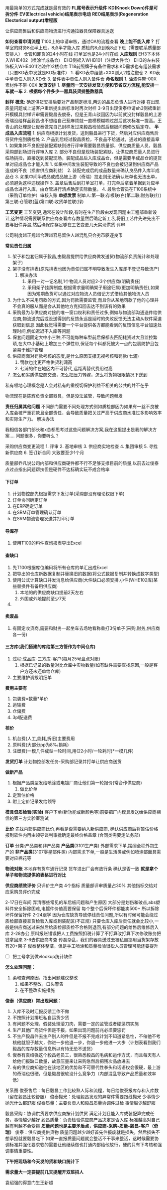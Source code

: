 用最简单的方式完成就是最有效的
**FL尾号表示升级件**
**KD(Knock Down)件是可拆分件**
**EV(Electrical vehicle)结尾表示电动**
**REO结尾表示(Regeneration Electorical output)增程版**

让供应商售后和供应商物流进行沟通拉器具保障器具运送

**如何查看申请流程**
	T100上的申请审核，通过OA的流程查看
**晚上能不能入库？**
	打单室的财务8点半上班，8点半才能入库
	质检的8点到晚8点下班（需要联系质量部安排人）
	仓管和卸货的24小时在线
	打单室也是24小时在线
**入库规则**
	EH3下本体入WHE402（喷涂半成品仓）
	EH3侧裙入WHB101（注塑大件仓）
	EH3的左右装饰板入WHE401(油漆件)2楼仓库
	T18前照牌子有备件需求和KD需求也有组装需求（只要KD表中发就是KD标准件）
		1. 看KD表中组装+XXX则入2楼注塑仓
		2. KD表中单责任人则入KD仓
		3. 备件表中责任人则入备件仓
**命名规则**
	1. 油漆件带-00X   素材件不带-00X
**发货安排**
	1. **尽量同一天安排发货方便和节省双方流程,能安排一车就一车**
	2. **根据每个件多少一器具装货排整数器具**

**封样**
	**概念:**
		确定供货安排后要对产品制定标准,两边的品质负责人进行对接
	在出现质量问题或上游客户重新提出新标准时再次封样
	3-9日出现俊泰申请eh3侧裙重新开模模具封样评审需要毅昌去俊泰，但是王青山驳回因为以前就没封样毅昌的上游奇瑞没给样品毅昌也不想给自己惹麻烦就一直模模糊糊过然后这次标准一提高。王青山的处理是让俊泰做完自己封样发过来毅昌检验然后根据问题修改后定夺。
**半成品入库流程**
	1. 供应商根据计划发货，送到毅昌进行下货，然后对应供应商售后将货件拖到质检处
	2. 产品到后经过毅昌质检，不良品不给通过，通过的直接盖章
		1. 如果集体不良但是装配紧缺则进行评审需要毅昌质量部，供应商质量人员，毅昌采购部到场进行评审入库
		2. 部分不良但是现场装配紧缺，让供应商质量人员进行临场挑捡，直接送到装配现场，装配成品后入库成品仓，但是需要半成品仓的提货单对应成品仓才能入库
			1. 如果中间发生装配导致的不良也会被记录到供应商产品造成的不良（损害供应商利益）
			2. 装配完成后的成品数量来确认良品件入库半成品仓
			3. 如果中间半成品或成品被上游（奇瑞）拉走则无法确认账单也无法出单，必须避免这种违规操作
	3. 盖章后售后到打单室打单，打完单后拿着单据到对应半成品仓进行入库，由仓管进行清点确定实际数量。
	4. 最后仓管员在T100系统中（采购订单维护）审核入账
**单据发票**
制单人:第一联:存根联(白)第二联:财务联(红)第三联:仓管联(蓝)第四联:收货单位联(绿)

**工艺变更**
	工艺变更,通常在设计阶段,有时在生产阶段由发现问题由工程部重新设计,这种情况需要联系供应商查看库存数量然后确定新工艺,将旧工艺件先进先出不要与旧件弄混,然后确保库存足够在工艺变更几天实现供货
评审

公司制度越正规越合理越容易留住人越混乱只会劣币驱逐良币

**常见责任归属**
1. 架子和包套归属于毅昌,由毅昌提供给供应商做发送货(物流部负责统计和处理架子)
2. 架子没有排表(原先排表也因为责任归属不明导致发生入库却不登记导致流产)
	1. 解决办法
		1. 采用一对一记名制,1个物流人员对应2-3个供应商(明确责任)
		1. 采用架子挂牌制度,根据需求量明确架子用途归属(更加明确责任),如果因为短期备货可以通过对应物流人员借记方式借给其他物流人员
3. 为什么不采用罚款的方式,因为罚款需要监管,而且你从某地罚款了他的心理并不会真的服从而是会从其他地方克扣回去达不到该有的效果
4. 采购最为与供应商对接的唯一窗口权利和责任过多,例如与物流部沟通送件给供应商,物流送完后或没送得到的反馈永远是延时的失败反馈无法主动从软件渠道获取到信息.因此我觉得需要一个平台提供各方都能看到的反馈信息平台加速处理时间,例如迟迟不入库等问题
5. 保套问题固定大中小三种,不可能每种车型前后保都去匹配耗资过大且监控繁琐,在大中小基础上增加三个弹性带,保证每个料都死被大一点的包裹防护且包紧易于维护管理
6. 供应商面对罚款考核的态度,是什么原因支撑无视考核和罚款(七浦)
	1. 罚款也比更严格供货利润高
	2. 七浦的件在地区内不可替代,远距离替代费用过高
7. 怎么和劣质供应商交流，怎么把压力转嫁，怎么将货物极限情况下送到



私有领地心理概念是人会对私有的重视切保护利益不相关的公共的并不在乎

物流现在是陈辉负责全部器具，但是没法监管，导致问题频发


**责任归属其他问题**
	不同部门需要不同处理方式例如质检部因为如果有一丝不良被入库会被严重罚款且全部责任，会导致质量把关过严高于供应商水准过多影响效率和实际生产力。
	解决办法
		

我相信各部门部长和x总都思考过这些问题解决方案,我在这里提出是我的解决方案....
问题很多，你要听么？

采购供应商变更流程
	1. 评审
	2. 基地审核
	3. 供应商实地检查
	4. 集团审核
	5. 寻找新供应商
	6. 签订新合同
	大致要至少1个月


质量部乔凡说公司内部和供应商硬件都不行不足够支撑目前的质量,以前去过俊泰点过点指出问题帮扶但是硬件不达标确实玩不成合格率















#### 下订单
1. 计划物控部先根据需求下发订单(采购部没有理论权限下单)
2. 订单协同确定订单
3. 在ERP确定订单
4. 在SRM订单管理确认订单
5. 在SRM物流管理发送并打印订单
#### 导库存
1. 使用T100的料件查询报表导出Excel
#### 查缺口
1. 先T100根据库位编码将所有仓库的单汇出成Excel
2. 把导出的仓库新数据复制并替换旧的数据(将公式数据复制并转换成数字类型)
3. 使用公式计算缺口并发消息给供应商(大件缺口必须安排,小件(WHE102库)某些替换件有备用供应商)
	1. 本地的的供应商缺口提前2天左右
	2. 外国或外地提前至少7天
4. 
#### 卖废品
1. 有固定收货商,需要和财务一起坐车去场地看称重打3份单子(采购,财务,供应商各一份)
#### 三方库(我们搭建的库给第三方管作为中间仓库)
1. 过程:成品库-三方库-客户(每月25号盘点对账)
	1. 根据已记录的数量对比仓库中实物数量(如有缺件需要查找原因,一般是客户方还未还单给仓库)
2. 主要维护调拨明细单

**费用主要有**
1. 包装费=数量\*单价
2. 运输费
3. 仓储费
4. 3pl配送费

**核价**
1. 机台费(人工,能耗,折旧)主要费用
2. 原料费(大部分pp为8‰损耗)
3. 注塑费(一模几件成型一轮时间,用(22小时/一轮耗时)\*一模几件)

**发货打单**
计划物控部发任务-采购部记录并打单让供应商送货

**做新产品**
1. 根据产品类型发给喷涂或电镀厂商让他们第一轮报价(常合作供应商)
	1. 做比价单
2. 定暂估价格
3. 附上定价记录发给领导

**模具资质检验(实验)**
	客户下单(新功能或新颜色等)前要把厂内模具发送给供应商相信的第三方实验室测试

**比价**
先找内部供应商比价,再看是否需要纳入新供应商,
确认供应商后将暂估价格报到软件内再由领导谈判审批确定最终价格盖章
(合同类需要走法务部)

**订单**
	分类:产品类和非产品类
		**产品类**(3101生产类)
			外部需求下单,摆阔全程外包生产的
		**非产品类**(3107零星部件类)
			内部需求下单,一般是生活类或例如喷涂部面具需要对应棉花等

**物流对账**
	本地存有货车通行记录
	货车进出厂会有放行条
	确认是否一致
	**就是拿个单子和物流提供的表格进行对比**

**供应商绩效评价**
	只评价生产类
	4个指标
	质量部评审质量占30%
	其他指标交给对应采购员评价完成


2-17日在车间
	弄清哪些常见的车后板问题和产生原因 大部分是划伤和破点,abs塑料件安全拆除困难,电镀件价值高要保留 每个整个后保坏件都能卖500+ 所以拆除坏件保留好件
2-24跟学
	因为仓库缺货导致停线责任问题,所以有时候可能会绕过质检部直接拿货检验入库或到装配区(不正规)
	只要仓库入库后责任就会比较小,一般是供应商送过来然后给质检部质检不合格则退回,有部分问题的给售后维修后入库
2-28办公
	原料报账错误把人工费按照扣税计算了不打算改打算下次修改账务把钱拿回来
3-6去供应商考查
	传磊杂乱，我们的器具送过去被私自挪用当货架存放有20+架子
	俊泰整体整洁，但是手工喷涂和质量检验很松人员管理可能还要提升
- [ ] 把工号拿到做vlookup统计缺件



**怎么处理问题：**
1. 柔和查询原因，指出问题建议整改
	1. 如果不整改，口头警告
	2. 在不整改实施措施


**俊泰（供应商）常出现问题：**
1. 入库不及时汇报反馈工作不做
2. 不按照计划排班私自运货少货
3. 有问题不处理，假装处理滚刀肉，需要一定的监管或者硬惩罚实施
4. 生产其他厂商货件但是不报，如果出现问题前兆必须要惩罚
5. 不生产毅昌件去生产别人的件但是不报不完成计划不知道紧急性，不催他不考核他就胆子越大，你进一步他退一步，你退一步他进一大步（计划表看到我们毅昌的库存数量信息所以有恃无恐不送货）
6. 俊泰有袁绍强这个毅昌老员工，很熟悉毅昌的毛病和运作方式，而且每天有人给他们报缺口数量，故意压量来让采购急然后把残次品放进去
7. 有的供应商知道他在该地区的优势和不可替代性拳头和话语权会很硬，最上游的奇瑞也很硬，但是毅昌很软没什么竞争力（内部混乱导致产品质量和效率低）


关系图
	俊泰售后：每日毅昌工作比较熟人际和流程，每日给俊泰报库存和入库数  
		（留在毅昌比较舒服）
	俊泰抛光：处理毅昌发现的异常件需要跟线抛光
		少事情少抛光什么都舒服
	俊泰质量：主要负责人和毅昌质量协调件过检
		事情越少越舒服

毅昌采购：协调供货要求供应商按计划供货
	满足计划且能入库或装配算完成任务，事情越少越好
毅昌质量：负责检验供应商产品决定是否入库
	标准越高对自己越有利越不会受损
	**质量问题也是主要矛盾点，供应商-采购-质量-毅昌-客户（奇瑞）**
俊泰：供应商提供货物
	质量问题越少越好首先件报废就是损失，然后损失不想承担就要毅昌吃下
	如果一直报质量问题就会整活不干事来整活，这时候需要协调标准并强化要求软的需要让他继续做也打通内部给他放行，硬的只有下考核和强调事情重要性。



**下午把现场和今天发的货和缺口统计下**

**需求量大一定要提前几天提醒开双班招人**

袁绍强的得意门生王新超